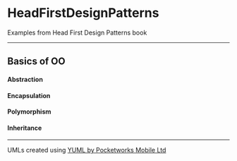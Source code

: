 # HeadFirstDesignPatterns
Examples from Head First Design Patterns book
___
## Basics of OO
#### Abstraction
#### Encapsulation
#### Polymorphism
#### Inheritance

---

UMLs created using [YUML by Pocketworks Mobile Ltd](https://yuml.me/diagram/scruffy/class/draw)